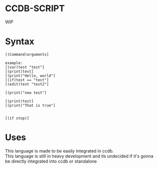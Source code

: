 # CCDB-SCRIPT  
WIP  
  
# Syntax  
```  
[(Command)arguments]

example: 
[(var)test "test"]
[(print)test]
[(print)"Hello, world"]
[(if)test == "test"]
[(edit)test "test2"]

[(print)"new test"]

[(print)test]
[(print)"That is true"]


[(if stop)]

```  
# Uses 
This language is made to be easily integrated in ccdb.  
This language is still in heavy development and its undecided if it's gonna be directly integrated into ccdb or standalone
